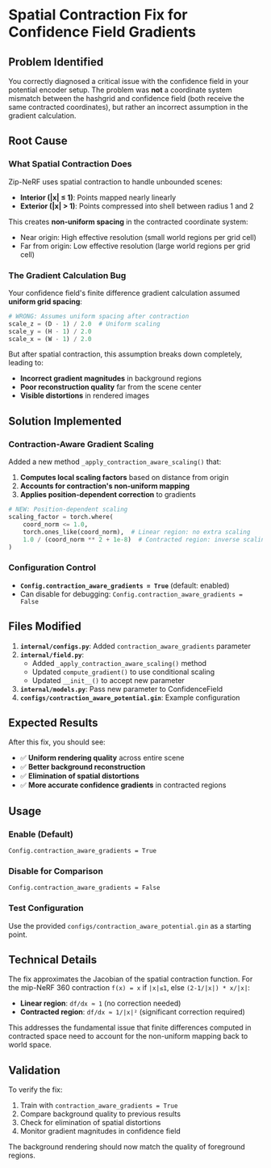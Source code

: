 # Spatial Contraction Fix for Confidence Field Gradients

## Problem Identified

You correctly diagnosed a critical issue with the confidence field in your potential encoder setup. The problem was **not** a coordinate system mismatch between the hashgrid and confidence field (both receive the same contracted coordinates), but rather an incorrect assumption in the gradient calculation.

## Root Cause

### What Spatial Contraction Does
Zip-NeRF uses spatial contraction to handle unbounded scenes:
- **Interior (|x| ≤ 1)**: Points mapped nearly linearly  
- **Exterior (|x| > 1)**: Points compressed into shell between radius 1 and 2

This creates **non-uniform spacing** in the contracted coordinate system:
- Near origin: High effective resolution (small world regions per grid cell)
- Far from origin: Low effective resolution (large world regions per grid cell)

### The Gradient Calculation Bug
Your confidence field's finite difference gradient calculation assumed **uniform grid spacing**:

```python
# WRONG: Assumes uniform spacing after contraction
scale_z = (D - 1) / 2.0  # Uniform scaling
scale_y = (H - 1) / 2.0  
scale_x = (W - 1) / 2.0
```

But after spatial contraction, this assumption breaks down completely, leading to:
- **Incorrect gradient magnitudes** in background regions
- **Poor reconstruction quality** far from the scene center
- **Visible distortions** in rendered images

## Solution Implemented

### Contraction-Aware Gradient Scaling
Added a new method `_apply_contraction_aware_scaling()` that:

1. **Computes local scaling factors** based on distance from origin
2. **Accounts for contraction's non-uniform mapping**
3. **Applies position-dependent correction** to gradients

```python
# NEW: Position-dependent scaling
scaling_factor = torch.where(
    coord_norm <= 1.0,
    torch.ones_like(coord_norm),  # Linear region: no extra scaling
    1.0 / (coord_norm ** 2 + 1e-8)  # Contracted region: inverse scaling
)
```

### Configuration Control
- **`Config.contraction_aware_gradients = True`** (default: enabled)
- Can disable for debugging: `Config.contraction_aware_gradients = False`

## Files Modified

1. **`internal/configs.py`**: Added `contraction_aware_gradients` parameter
2. **`internal/field.py`**: 
   - Added `_apply_contraction_aware_scaling()` method
   - Updated `compute_gradient()` to use conditional scaling
   - Updated `__init__()` to accept new parameter
3. **`internal/models.py`**: Pass new parameter to ConfidenceField
4. **`configs/contraction_aware_potential.gin`**: Example configuration

## Expected Results

After this fix, you should see:
- ✅ **Uniform rendering quality** across entire scene
- ✅ **Better background reconstruction** 
- ✅ **Elimination of spatial distortions**
- ✅ **More accurate confidence gradients** in contracted regions

## Usage

### Enable (Default)
```gin
Config.contraction_aware_gradients = True
```

### Disable for Comparison
```gin
Config.contraction_aware_gradients = False
```

### Test Configuration
Use the provided `configs/contraction_aware_potential.gin` as a starting point.

## Technical Details

The fix approximates the Jacobian of the spatial contraction function. For the mip-NeRF 360 contraction `f(x) = x` if `|x|≤1`, else `(2-1/|x|) * x/|x|`:

- **Linear region**: `df/dx ≈ 1` (no correction needed)
- **Contracted region**: `df/dx ≈ 1/|x|²` (significant correction required)

This addresses the fundamental issue that finite differences computed in contracted space need to account for the non-uniform mapping back to world space.

## Validation

To verify the fix:
1. Train with `contraction_aware_gradients = True`
2. Compare background quality to previous results
3. Check for elimination of spatial distortions
4. Monitor gradient magnitudes in confidence field

The background rendering should now match the quality of foreground regions. 